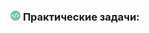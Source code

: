 <h3>
  <img src="../assets/Dev.png" width="16" height="16" />
  <span>Практические задачи:</span>
</h3>
